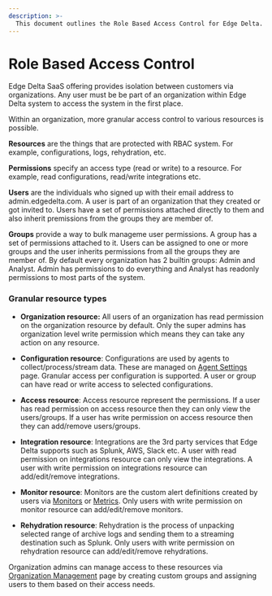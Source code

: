 ```yaml
---
description: >-
  This document outlines the Role Based Access Control for Edge Delta.
---
```


# Role Based Access Control

Edge Delta SaaS offering provides isolation between customers via organizations. Any user must be be part of an organization within Edge Delta system to access the system in the first place. 

Within an organization, more granular access control to various resources is possible. 

**Resources** are the things that are protected with RBAC system. For example, configurations, logs, rehydration, etc.

**Permissions** specify an access type (read or write) to a resource. For example, read configurations, read/write integrations etc.

**Users** are the individuals who signed up with their email address to admin.edgedelta.com. A user is part of an organization that they created or got invited to. 
Users have a set of permissions attached directly to them and also inherit premissions from the groups they are member of.

**Groups** provide a way to bulk manageme user permissions. A group has a set of permissions attached to it. Users can be assigned to one or more groups and the user inherits permissions from all the groups they are member of. By default every organization has 2 builtin groups: Admin and Analyst. Admin has permissions to do everything and Analyst has readonly permissions to most parts of the system. 

### Granular resource types

- **Organization resource:** All users of an organization has read permission on the organization resource by default. Only the super admins has organization level write permission which means they can take any action on any resource.

- **Configuration resource**: Configurations are used by agents to collect/process/stream data. These are managed on [Agent Settings](https://admin.edgedelta.com/agent-settings) page. Granular access per configuration is supported. A user or group can have read or write access to selected configurations. 

- **Access resource**: Access resource represent the permissions. If a user has read permission on access resource then they can only view the users/groups. If a user has write permission on access resource then they can add/remove users/groups.

- **Integration resource**: Integrations are the 3rd party services that Edge Delta supports such as Splunk, AWS, Slack etc. 
A user with read permission on integrations resource can only view the integrations. A user with write permission on integrations resource can add/edit/remove integrations.

- **Monitor resource**: Monitors are the custom alert definitions created by users via [Monitors](https://admin.edgedelta.com/monitors) or [Metrics](https://admin.edgedelta.com/metrics). Only users with write permission on monitor resource can add/edit/remove monitors.

- **Rehydration resource**: Rehydration is the process of unpacking selected range of archive logs and sending them to a streaming destination such as Splunk. Only users with write permission on rehydration resource can add/edit/remove rehydrations.


Organization admins can manage access to these resources via [Organization Management](https://admin.edgedelta.com/organization) page by creating custom groups and assigning users to them based on their access needs.